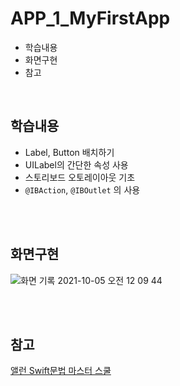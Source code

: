 # APP_1_MyFirstApp
- 학습내용
- 화면구현
- 참고 

<br>

## 학습내용
- Label, Button 배치하기
- UILabel의 간단한 속성 사용
- 스토리보드 오토레이아웃 기초
- `@IBAction`, `@IBOutlet` 의 사용

<br>
<br>

## 화면구현
![화면 기록 2021-10-05 오전 12 09 44](https://user-images.githubusercontent.com/65153742/135877039-73ffaa31-bc2d-4111-bff1-cc2a43ae3c62.gif)

<br>
<br>

## 참고
[앨런 Swift문법 마스터 스쿨](https://www.inflearn.com/course/%EC%8A%A4%EC%9C%84%ED%94%84%ED%8A%B8-%EB%AC%B8%EB%B2%95-%EB%A7%88%EC%8A%A4%ED%84%B0-%EC%8A%A4%EC%BF%A8/dashboard)
